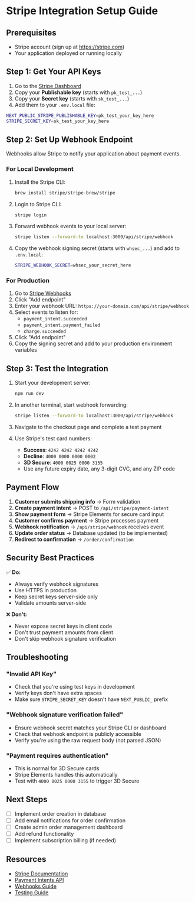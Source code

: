 # Stripe Integration Setup Guide

## Prerequisites
- Stripe account (sign up at https://stripe.com)
- Your application deployed or running locally

## Step 1: Get Your API Keys

1. Go to the [Stripe Dashboard](https://dashboard.stripe.com/apikeys)
2. Copy your **Publishable key** (starts with `pk_test_...`)
3. Copy your **Secret key** (starts with `sk_test_...`)
4. Add them to your `.env.local` file:

```bash
NEXT_PUBLIC_STRIPE_PUBLISHABLE_KEY=pk_test_your_key_here
STRIPE_SECRET_KEY=sk_test_your_key_here
```

## Step 2: Set Up Webhook Endpoint

Webhooks allow Stripe to notify your application about payment events.

### For Local Development

1. Install the Stripe CLI:
   ```bash
   brew install stripe/stripe-brew/stripe
   ```

2. Login to Stripe CLI:
   ```bash
   stripe login
   ```

3. Forward webhook events to your local server:
   ```bash
   stripe listen --forward-to localhost:3000/api/stripe/webhook
   ```

4. Copy the webhook signing secret (starts with `whsec_...`) and add to `.env.local`:
   ```bash
   STRIPE_WEBHOOK_SECRET=whsec_your_secret_here
   ```

### For Production

1. Go to [Stripe Webhooks](https://dashboard.stripe.com/webhooks)
2. Click "Add endpoint"
3. Enter your webhook URL: `https://your-domain.com/api/stripe/webhook`
4. Select events to listen for:
   - `payment_intent.succeeded`
   - `payment_intent.payment_failed`
   - `charge.succeeded`
5. Click "Add endpoint"
6. Copy the signing secret and add to your production environment variables

## Step 3: Test the Integration

1. Start your development server:
   ```bash
   npm run dev
   ```

2. In another terminal, start webhook forwarding:
   ```bash
   stripe listen --forward-to localhost:3000/api/stripe/webhook
   ```

3. Navigate to the checkout page and complete a test payment

4. Use Stripe's test card numbers:
   - **Success**: `4242 4242 4242 4242`
   - **Decline**: `4000 0000 0000 0002`
   - **3D Secure**: `4000 0025 0000 3155`
   - Use any future expiry date, any 3-digit CVC, and any ZIP code

## Payment Flow

1. **Customer submits shipping info** → Form validation
2. **Create payment intent** → POST to `/api/stripe/payment-intent`
3. **Show payment form** → Stripe Elements for secure card input
4. **Customer confirms payment** → Stripe processes payment
5. **Webhook notification** → `/api/stripe/webhook` receives event
6. **Update order status** → Database updated (to be implemented)
7. **Redirect to confirmation** → `/order/confirmation`

## Security Best Practices

✅ **Do:**
- Always verify webhook signatures
- Use HTTPS in production
- Keep secret keys server-side only
- Validate amounts server-side

❌ **Don't:**
- Never expose secret keys in client code
- Don't trust payment amounts from client
- Don't skip webhook signature verification

## Troubleshooting

### "Invalid API Key"
- Check that you're using test keys in development
- Verify keys don't have extra spaces
- Make sure `STRIPE_SECRET_KEY` doesn't have `NEXT_PUBLIC_` prefix

### "Webhook signature verification failed"
- Ensure webhook secret matches your Stripe CLI or dashboard
- Check that webhook endpoint is publicly accessible
- Verify you're using the raw request body (not parsed JSON)

### "Payment requires authentication"
- This is normal for 3D Secure cards
- Stripe Elements handles this automatically
- Test with `4000 0025 0000 3155` to trigger 3D Secure

## Next Steps

- [ ] Implement order creation in database
- [ ] Add email notifications for order confirmation
- [ ] Create admin order management dashboard
- [ ] Add refund functionality
- [ ] Implement subscription billing (if needed)

## Resources

- [Stripe Documentation](https://stripe.com/docs)
- [Payment Intents API](https://stripe.com/docs/payments/payment-intents)
- [Webhooks Guide](https://stripe.com/docs/webhooks)
- [Testing Guide](https://stripe.com/docs/testing)
